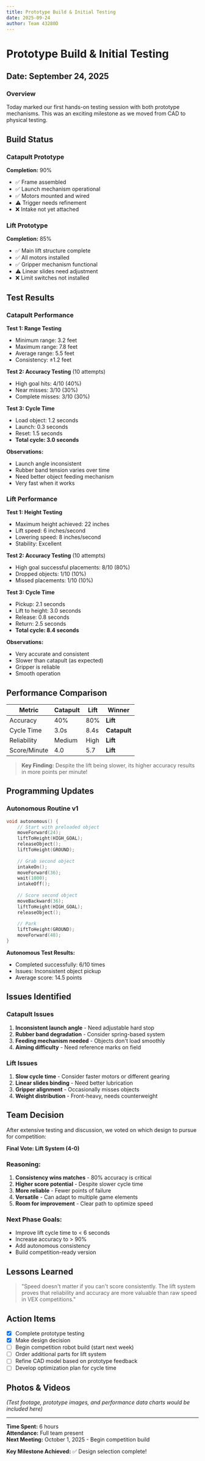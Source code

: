 ```yaml
---
title: Prototype Build & Initial Testing
date: 2025-09-24
author: Team 43280D
---
```


# Prototype Build & Initial Testing

## Date: September 24, 2025

### Overview
Today marked our first hands-on testing session with both prototype mechanisms. This was an exciting milestone as we moved from CAD to physical testing.

## Build Status

### Catapult Prototype
**Completion:** 90%
- ✅ Frame assembled
- ✅ Launch mechanism operational
- ✅ Motors mounted and wired
- ⚠️ Trigger needs refinement
- ❌ Intake not yet attached

### Lift Prototype
**Completion:** 85%
- ✅ Main lift structure complete
- ✅ All motors installed
- ✅ Gripper mechanism functional
- ⚠️ Linear slides need adjustment
- ❌ Limit switches not installed

## Test Results

### Catapult Performance

**Test 1: Range Testing**
- Minimum range: 3.2 feet
- Maximum range: 7.8 feet
- Average range: 5.5 feet
- Consistency: ±1.2 feet

**Test 2: Accuracy Testing** (10 attempts)
- High goal hits: 4/10 (40%)
- Near misses: 3/10 (30%)
- Complete misses: 3/10 (30%)

**Test 3: Cycle Time**
- Load object: 1.2 seconds
- Launch: 0.3 seconds
- Reset: 1.5 seconds
- **Total cycle: 3.0 seconds**

**Observations:**
- Launch angle inconsistent
- Rubber band tension varies over time
- Need better object feeding mechanism
- Very fast when it works

### Lift Performance

**Test 1: Height Testing**
- Maximum height achieved: 22 inches
- Lift speed: 6 inches/second
- Lowering speed: 8 inches/second
- Stability: Excellent

**Test 2: Accuracy Testing** (10 attempts)
- High goal successful placements: 8/10 (80%)
- Dropped objects: 1/10 (10%)
- Missed placements: 1/10 (10%)

**Test 3: Cycle Time**
- Pickup: 2.1 seconds
- Lift to height: 3.0 seconds
- Release: 0.8 seconds
- Return: 2.5 seconds
- **Total cycle: 8.4 seconds**

**Observations:**
- Very accurate and consistent
- Slower than catapult (as expected)
- Gripper is reliable
- Smooth operation

## Performance Comparison

| Metric | Catapult | Lift | Winner |
|--------|----------|------|--------|
| Accuracy | 40% | 80% | **Lift** |
| Cycle Time | 3.0s | 8.4s | **Catapult** |
| Reliability | Medium | High | **Lift** |
| Score/Minute | 4.0 | 5.7 | **Lift** |

> **Key Finding:** Despite the lift being slower, its higher accuracy results in more points per minute!

## Programming Updates

### Autonomous Routine v1
```c
void autonomous() {
    // Start with preloaded object
    moveForward(24);
    liftToHeight(HIGH_GOAL);
    releaseObject();
    liftToHeight(GROUND);
    
    // Grab second object
    intakeOn();
    moveForward(36);
    wait(1000);
    intakeOff();
    
    // Score second object
    moveBackward(36);
    liftToHeight(HIGH_GOAL);
    releaseObject();
    
    // Park
    liftToHeight(GROUND);
    moveForward(48);
}
```

**Autonomous Test Results:**
- Completed successfully: 6/10 times
- Issues: Inconsistent object pickup
- Average score: 14.5 points

## Issues Identified

### Catapult Issues
1. **Inconsistent launch angle** - Need adjustable hard stop
2. **Rubber band degradation** - Consider spring-based system
3. **Feeding mechanism needed** - Objects don't load smoothly
4. **Aiming difficulty** - Need reference marks on field

### Lift Issues
1. **Slow cycle time** - Consider faster motors or different gearing
2. **Linear slides binding** - Need better lubrication
3. **Gripper alignment** - Occasionally misses objects
4. **Weight distribution** - Front-heavy, needs counterweight

## Team Decision

After extensive testing and discussion, we voted on which design to pursue for competition:

**Final Vote: Lift System (4-0)**

### Reasoning:
1. **Consistency wins matches** - 80% accuracy is critical
2. **Higher score potential** - Despite slower cycle time
3. **More reliable** - Fewer points of failure
4. **Versatile** - Can adapt to multiple game elements
5. **Room for improvement** - Clear path to optimize speed

### Next Phase Goals:
- Improve lift cycle time to < 6 seconds
- Increase accuracy to > 90%
- Add autonomous consistency
- Build competition-ready version

## Lessons Learned

> "Speed doesn't matter if you can't score consistently. The lift system proves that reliability and accuracy are more valuable than raw speed in VEX competitions."

## Action Items

- [x] Complete prototype testing
- [x] Make design decision
- [ ] Begin competition robot build (start next week)
- [ ] Order additional parts for lift system
- [ ] Refine CAD model based on prototype feedback
- [ ] Develop optimization plan for cycle time

## Photos & Videos

*(Test footage, prototype images, and performance data charts would be included here)*

---

**Time Spent:** 6 hours  
**Attendance:** Full team present  
**Next Meeting:** October 1, 2025 - Begin competition build

**Key Milestone Achieved:** ✅ Design selection complete!
